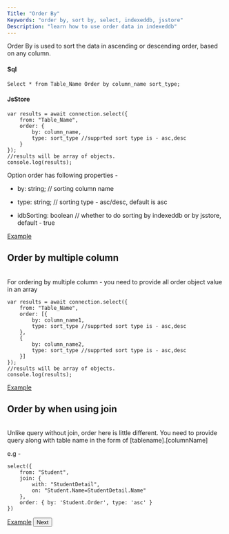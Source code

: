 ```yaml
---
Title: "Order By"
Keywords: "order by, sort by, select, indexeddb, jsstore"
Description: "learn how to use order data in indexeddb"
---
```


Order By is used to sort the data in ascending or descending order, based on any column.

#### Sql

```
Select * from Table_Name Order by column_name sort_type;

```

#### JsStore

```
var results = await connection.select({
    from: "Table_Name",
    order: {
        by: column_name,
        type: sort_type //supprted sort type is - asc,desc
    }
});
//results will be array of objects.
console.log(results);
```

Option order has following properties -  

* by: string; // sorting column name

* type: string; // sorting type - asc/desc, default is asc

* idbSorting: boolean // whether to do sorting by indexeddb or by jsstore, default - true


<p class="margin-top-40px text-center">
    <a class="btn info" target="_blank" href="https://ujjwalguptaofficial.github.io/idbstudio/?db=Demo&query=select(%7B%0A%20%20%20%20from%3A%20%22Customers%22%2C%0A%20%20%20%20order%3A%20%7B%0A%20%20%20%20%20%20%20%20by%3A%20'country'%2C%0A%20%20%20%20%20%20%20%20type%3A%20%22desc%22%0A%20%20%20%20%7D%0A%7D)%3B%0A">Example</a>
</p>

## Order by multiple column

<br>For ordering by multiple column - you need to provide all order object value in an array

```
var results = await connection.select({
    from: "Table_Name",
    order: [{
        by: column_name1,
        type: sort_type //supprted sort type is - asc,desc
    },
    {
        by: column_name2,
        type: sort_type //supprted sort type is - asc,desc
    }]
});
//results will be array of objects.
console.log(results);
```

<p class="margin-top-40px text-center">
    <a class="btn info" target="_blank" href="https://ujjwalguptaofficial.github.io/idbstudio/?db=Demo&query=select(%7B%0A%20%20%20%20from%3A%20%22Customers%22%2C%0A%20%20%20%20order%3A%20%5B%7B%0A%20%20%20%20%20%20%20%20by%3A%20'country'%2C%0A%20%20%20%20%7D%2C%20%7B%0A%20%20%20%20%20%20%20%20by%3A%20'city'%0A%20%20%20%20%7D%5D%0A%7D)%3B">Example</a>
</p>

## Order by when using join

<br>
Unlike query without join, order here is little different. You need to provide query along with table name in the form of [tablename].[columnName] 

e.g - 

```
select({
    from: "Student",
    join: {
        with: "StudentDetail",
        on: "Student.Name=StudentDetail.Name"
    },
    order: { by: 'Student.Order', type: 'asc' }
})
```
<p class="margin-top-40px text-center">
    <a class="btn info" target="_blank" href="https://ujjwalguptaofficial.github.io/idbstudio/?db=Demo&query=select(%7B%0A%20%20%20%20from%3A%20'Orders'%2C%0A%20%20%20%20join%3A%20%7B%0A%20%20%20%20%20%20%20%20with%3A%20'OrderDetails'%2C%0A%20%20%20%20%20%20%20%20on%3A%20'Orders.orderId%3DOrderDetails.orderId'%0A%20%20%20%20%7D%2C%0A%20%20%20%20order%3A%20%7B%0A%20%20%20%20%20%20%20%20by%3A%20'OrderDetails.orderId'%0A%20%20%20%20%7D%0A%7D)">Example</a>
     <button class="btn info btnNext">Next</button>
</p>